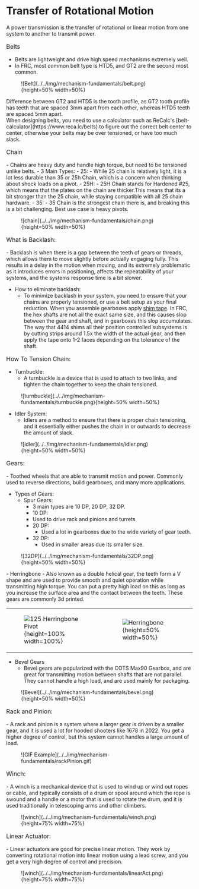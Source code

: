 <style>

td, th , table{
   border: none!important;
}

td{
  text-align: left !important;
  vertical-align: middle !important;
}

table tr:hover{
    background-color: transparent !important;
}

</style>

# Transfer of Rotational Motion
A power transmission is the transfer of rotational or linear motion from one system to another to transmit power. 

<p style="font-size:1rem;">Belts</p>

- Belts are lightweight and drive high speed mechanisms extremely well.
- In FRC, most common belt type is HTD5, and GT2 are the second most common.

<figure markdown="span">
![Belt](../../img/mechanism-fundamentals/belt.png){height=50% width=50%}
</figure>
<figcaption> Difference between GT2 and HTD5 is the tooth profile, as GT2 tooth profile has teeth that are spaced 3mm apart from each other, whereas HTD5 teeth are spaced 5mm apart. 
</figcaption>
When designing belts, you need to use a calculator such as ReCalc's [belt-calculator](https://www.reca.lc/belts) to figure out the correct belt center to center, otherwise your belts may be over tensioned, or have too much slack. 


<p style="font-size:1rem;">Chain</p>
- Chains are heavy duty and handle high torque, but need to be tensioned unlike belts.
- 3 Main Types:
    - 25:
        - While 25 chain is relatively light, it is a lot less durable than 35 or 25h Chain, which is a concern when thinking about shock loads on a pivot.
    - 25H:
        - 25H Chain stands for Hardened #25, which means that the plates on the chain are thicker.This means that its a bit stronger than the 25 chain, while staying compatible with all 25 chain hardware.
    - 35:
        - 35 Chain is the strongest chain there is, and breaking this is a bit challenging. Best use case is heavy pivots. 
<figure markdown="span">
![chain](../../img/mechanism-fundamentals/chain.png){height=50% width=50%}
</figure>

<p style="font-size:1rem;">What is Backlash:</p>
- Backlash is when there is a gap between the teeth of gears or threads, which allows them to move slightly before actually engaging fully. This results in a delay in the motion when moving, and its extremely problematic as it introduces errors in positioning, affects the repeatability of your systems, and the systems response time is a bit slower. 

- How to eliminate backlash:
    - To minimize backlash in your system, you need to ensure that your chains are properly tensioned, or use a belt setup as your final reduction. When you assemble gearboxes apply [shim tape](https://www.mcmaster.com/products/shims/shim-tape-6/). In FRC, the hex shafts are not all the exact same size, and this causes slop between the gear and shaft, and in gearboxes this slop accumulates. The way that 4414 shims all their position controlled subsystems is by cutting strips around 1.5x the width of the actual gear, and then apply the tape onto 1-2 faces depending on the tolerance of the shaft.
<p style="font-size:1rem;">How To Tension Chain:</p>
    
  - Turnbuckle:
      - A turnbuckle is a device that is used to attach to two links, and tighten the chain together to keep the chain tensioned. 
<figure markdown="span">
![turnbuckle](../../img/mechanism-fundamentals/turnbuckle.png){height=50% width=50%}
</figure>

  - Idler System:
      - Idlers are a method to ensure that there is proper chain tensioning, and it essentially either pushes the chain in or outwards to decrease the amount of slack. 

<figure markdown="span">
![idler](../../img/mechanism-fundamentals/idler.png){height=50% width=50%}
</figure>


<p style="font-size:1rem;">Gears:</p>
- Toothed wheels that are able to transmit motion and power. Commonly used to reverse directions, build gearboxes, and many more applications. 

- Types of Gears:
    - Spur Gears:
        - 3 main types are 10 DP, 20 DP, 32 DP.  
        - 10 DP:
        - Used to drive rack and pinions and turrets 
      - 20 DP:
        - Used a lot in gearboxes due to the wide variety of gear teeth. 
      - 32 DP:
        - Used in smaller areas due its smaller size.
<figure markdown="span">
![32DP](../../img/mechanism-fundamentals/32DP.png){height=50% width=50%}
</figure>
  - Herringbone
    - Also known as a double helical gear, the teeth form a V shape and are used to provide smooth and quiet operation while transmitting high torque. You can put a pretty high load on this as long as you increase the surface area and the contact between the teeth. These gears are commonly 3d printed.

|||
|:-:|:-:|
|<figure>![125 Herringbone Pivot](../../img/mechanism-fundamentals/125pivot.webp){height=100% width=100%}</figure>|<figure markdown="span">![Herringbone](../../img/mechanism-fundamentals/herringbone.png){height=50% width=50%}</figure>|


  - Bevel Gears
    - Bevel gears are popularized with the COTS Max90 Gearbox, and are great for transmitting motion between shafts that are not parallel. They cannot handle a high load, and are used mainly for packaging.
<figure markdown="span">
![Bevel](../../img/mechanism-fundamentals/bevel.png){height=50% width=50%}
</figure>
<p style="font-size:1rem;">Rack and Pinion:</p>
- A rack and pinion is a system where a larger gear is driven by a smaller gear, and it is used a lot for hooded shooters like 1678 in 2022. You get a higher degree of control, but this system cannot handles a large amount of load. 

<figure markdown="span">
  ![GIF Example](../../img/mechanism-fundamentals/rackPinion.gif)
</figure>



<p style="font-size:1rem;">Winch:</p>
  - A  winch is a mechanical device that is used to wind up or wind out ropes or cable, and typically consists of a drum or spool around which the rope is swound and a handle or a motor that is used to rotate the drum, and it is used traditionally in telescoping arms and other climbers.
<figure markdown="span">
![winch](../../img/mechanism-fundamentals/winch.png){height=75% width=75%}
</figure>

<p style="font-size:1rem;">Linear Actuator:</p>
  - Linear actuators are good for precise linear motion. They work by converting rotational motion into linear motion using a lead screw, and you get a very high degree of control and precision. 
<figure markdown="span">
![winch](../../img/mechanism-fundamentals/linearAct.png){height=75% width=75%}
</figure>

<br>